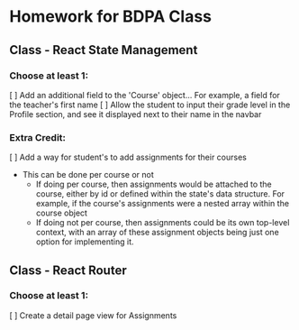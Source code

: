 # Homework for BDPA Class

## Class - React State Management
### Choose at least 1:

[ ] Add an additional field to the 'Course' object... For example, a field for the teacher's first name
[ ] Allow the student to input their grade level in the Profile section, and see it displayed next to their name in the navbar


### Extra Credit:

[ ] Add a way for student's to add assignments for their courses
  - This can be done per course or not
    - If doing per course, then assignments would be attached to the course, either by id or defined within the state's data structure. For example, if the course's assignments were a nested array within the course object
    - If doing not per course, then assignments could be its own top-level context, with an array of these assignment objects being just one option for implementing it.


## Class - React Router

### Choose at least 1:
[ ] Create a detail page view for Assignments